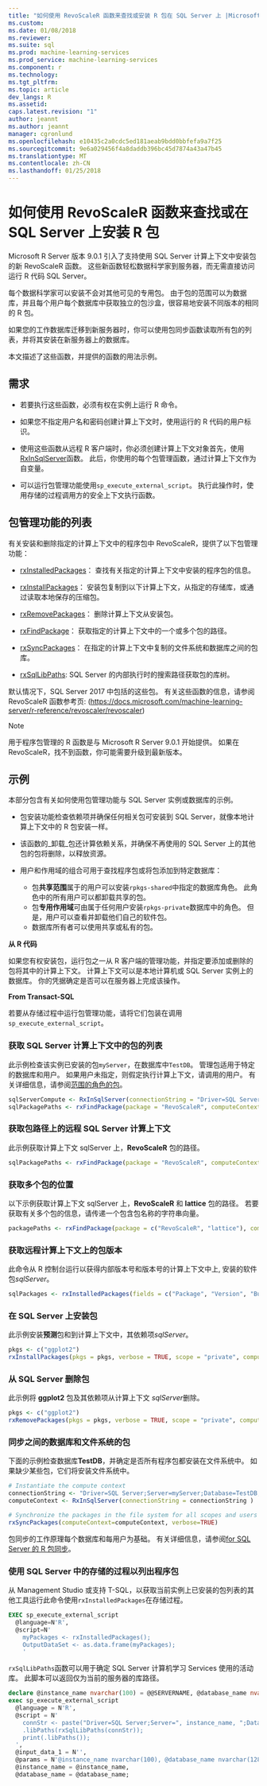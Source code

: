 ```yaml
---
title: "如何使用 RevoScaleR 函数来查找或安装 R 包在 SQL Server 上 |Microsoft 文档"
ms.custom: 
ms.date: 01/08/2018
ms.reviewer: 
ms.suite: sql
ms.prod: machine-learning-services
ms.prod_service: machine-learning-services
ms.component: r
ms.technology: 
ms.tgt_pltfrm: 
ms.topic: article
dev_langs: R
ms.assetid: 
caps.latest.revision: "1"
author: jeannt
ms.author: jeannt
manager: cgronlund
ms.openlocfilehash: e10435c2a0cdc5ed181aeab9bdd0bbfefa9a7f25
ms.sourcegitcommit: 9e6a029456f4a8daddb396bc45d7874a43a47b45
ms.translationtype: MT
ms.contentlocale: zh-CN
ms.lasthandoff: 01/25/2018
---
```

# <a name="how-to-use-revoscaler-functions-to-find-or-install-r-packages-on-sql-server"></a>如何使用 RevoScaleR 函数来查找或在 SQL Server 上安装 R 包

Microsoft R Server 版本 9.0.1 引入了支持使用 SQL Server 计算上下文中安装包的新 RevoScaleR 函数。 这些新函数轻松数据科学家到服务器，而无需直接访问运行 R 代码 SQL Server。

每个数据科学家可以安装不会对其他可见的专用包。 由于包的范围可以为数据库，并且每个用户每个数据库中获取独立的包沙盒，很容易地安装不同版本的相同的 R 包。

如果您的工作数据库迁移到新服务器时，你可以使用包同步函数读取所有包的列表，并将其安装在新服务器上的数据库。

本文描述了这些函数，并提供的函数的用法示例。

## <a name="requirements"></a>需求

+ 若要执行这些函数，必须有权在实例上运行 R 命令。

+ 如果您不指定用户名和密码创建计算上下文时，使用运行的 R 代码的用户标识。

+ 使用这些函数从远程 R 客户端时，你必须创建计算上下文对象首先，使用[RxInSqlServer](https://docs.microsoft.com/machine-learning-server/r-reference/revoscaler/rxinsqlserver)函数。 此后，你使用的每个包管理函数，通过计算上下文作为自变量。

+ 可以运行包管理功能使用`sp_execute_external_script`。 执行此操作时，使用存储的过程调用方的安全上下文执行函数。

## <a name="list-of-package-management-functions"></a>包管理功能的列表

有关安装和删除指定的计算上下文中的程序包中 RevoScaleR，提供了以下包管理功能：

+ [rxInstalledPackages](https://docs.microsoft.com/machine-learning-server/r-reference/revoscaler/rxinstalledpackages)： 查找有关指定的计算上下文中安装的程序包的信息。

+ [rxInstallPackages](https://docs.microsoft.com/machine-learning-server/r-reference/revoscaler/rxinstallpackages)： 安装包复制到以下计算上下文，从指定的存储库，或通过读取本地保存的压缩包。

+ [rxRemovePackages](https://docs.microsoft.com/machine-learning-server/r-reference/revoscaler/rxremovepackages)： 删除计算上下文从安装包。

+ [rxFindPackage](https://docs.microsoft.com/machine-learning-server/r-reference/revoscaler/rxfindpackage)： 获取指定的计算上下文中的一个或多个包的路径。

+ [rxSyncPackages](https://docs.microsoft.com/machine-learning-server/r-reference/revoscaler/rxsyncpackages)： 在指定的计算上下文中复制的文件系统和数据库之间的包库。

+ [rxSqlLibPaths](https://docs.microsoft.com/machine-learning-server/r-reference/revoscaler/rxsqllibpaths): SQL Server 的内部执行时的搜索路径获取包的库树。

默认情况下，SQL Server 2017 中包括的这些包。 有关这些函数的信息，请参阅 RevoScaleR 函数参考页: (https://docs.microsoft.com/machine-learning-server/r-reference/revoscaler/revoscaler)

> [!NOTE]
> 用于程序包管理的 R 函数是与 Microsoft R Server 9.0.1 开始提供。 如果在 RevoScaleR，找不到函数，你可能需要升级到最新版本。 

## <a name="examples"></a>示例

本部分包含有关如何使用包管理功能与 SQL Server 实例或数据库的示例。 

+ 包安装功能检查依赖项并确保任何相关包可安装到 SQL Server，就像本地计算上下文中的 R 包安装一样。

+ 该函数的_卸载_包还计算依赖关系，并确保不再使用的 SQL Server 上的其他包的包将删除，以释放资源。

+ 用户和作用域的组合可用于查找程序包或将包添加到特定数据库：

    + 包**共享范围**属于的用户可以安装`rpkgs-shared`中指定的数据库角色。 此角色中的所有用户可以都卸载共享的包。
    + 包**专用作用域**可由属于任何用户安装`rpkgs-private`数据库中的角色。 但是，用户可以查看并卸载他们自己的软件包。
    + 数据库所有者可以使用共享或私有的包。

**从 R 代码**

如果您有权安装包，运行包之一从 R 客户端的管理功能，并指定要添加或删除的包将其中的计算上下文。  计算上下文可以是本地计算机或 SQL Server 实例上的数据库。 你的凭据确定是否可以在服务器上完成该操作。

**From Transact-SQL**

若要从存储过程中运行包管理功能，请将它们包装在调用`sp_execute_external_script`。

### <a name="get-list-of-packages-in-a-sql-server-compute-context"></a>获取 SQL Server 计算上下文中的包的列表

此示例检查该实例已安装的包`myServer`，在数据库中`TestDB`。 管理包适用于特定的数据库和用户。 如果用户未指定，则假定执行计算上下文，请调用的用户。 有关详细信息，请参阅[范围的角色的包](#bkmk_scope)。

```R
sqlServerCompute <- RxInSqlServer(connectionString = "Driver=SQL Server;Server=myServer;Database=TestDB;Uid=myID;Pwd=myPwd;");
sqlPackagePaths <- rxFindPackage(package = "RevoScaleR", computeContext = sqlServerCompute);
```

### <a name="get-package-path-on-a-remote-sql-server-compute-context"></a>获取包路径上的远程 SQL Server 计算上下文

此示例获取计算上下文 sqlServer 上，**RevoScaleR** 包的路径。

  ```R
  sqlPackagePaths <- rxFindPackage(package = "RevoScaleR", computeContext = sqlServerL)
  ```

### <a name="get-locations-for-multiple-packages"></a>获取多个包的位置

以下示例获取计算上下文 sqlServer 上，**RevoScaleR** 和 **lattice** 包的路径。 若要获取有关多个包的信息，请传递一个包含包名称的字符串向量。

  ```R
  packagePaths <- rxFindPackage(package = c("RevoScaleR", "lattice"), computeContext = sqlServer)
  ```


### <a name="get-package-versions-on-a-remote-compute-context"></a>获取远程计算上下文上的包版本

此命令从 R 控制台运行以获得内部版本号和版本号的计算上下文中上, 安装的软件包*sqlServer*。

  ```R
  sqlPackages <- rxInstalledPackages(fields = c("Package", "Version", "Built"), computeContext = sqlServer)
```

### <a name="install-a-package-on-sql-server"></a>在 SQL Server 上安装包

此示例安装**预测**包和到计算上下文中，其依赖项*sqlServer*。

  ```R
  pkgs <- c("ggplot2")
  rxInstallPackages(pkgs = pkgs, verbose = TRUE, scope = "private", computeContext = sqlServer)
  ```

### <a name="remove-a-package-from-sql-server"></a>从 SQL Server 删除包

此示例将 **ggplot2** 包及其依赖项从计算上下文 *sqlServer*删除。

  ```R
  pkgs <- c("ggplot2")
  rxRemovePackages(pkgs = pkgs, verbose = TRUE, scope = "private", computeContext = sqlServer)
  ```

### <a name="synchronize-packages-between-database-and-file-system"></a>同步之间的数据库和文件系统的包

下面的示例检查数据库**TestDB**，并确定是否所有程序包都安装在文件系统中。 如果缺少某些包，它们将安装文件系统中。

```R
# Instantiate the compute context
connectionString <- "Driver=SQL Server;Server=myServer;Database=TestDB;Trusted_Connection=True;"
computeContext <- RxInSqlServer(connectionString = connectionString )

# Synchronize the packages in the file system for all scopes and users
rxSyncPackages(computeContext=computeContext, verbose=TRUE)
```

包同步的工作原理每个数据库和每用户为基础。 有关详细信息，请参阅[for SQL Server 的 R 包同步](../r/package-install-uninstall-and-sync.md)。

### <a name="use-a-stored-procedure-to-list-packages-in-sql-server"></a>使用 SQL Server 中的存储的过程以列出程序包

从 Management Studio 或支持 T-SQL，以获取当前实例上已安装的包列表的其他工具运行此命令使用`rxInstalledPackages`在存储过程。

```SQL
EXEC sp_execute_external_script 
  @language=N'R', 
  @script=N'
    myPackages <- rxInstalledPackages();
    OutputDataSet <- as.data.frame(myPackages);
    '
```

`rxSqlLibPaths`函数可以用于确定 SQL Server 计算机学习 Services 使用的活动库。 此脚本可以返回仅为当前的服务器的库路径。 

```SQL
declare @instance_name nvarchar(100) = @@SERVERNAME, @database_name nvarchar(128) = db_name();
exec sp_execute_external_script 
  @language = N'R',
  @script = N'
    connStr <- paste("Driver=SQL Server;Server=", instance_name, ";Database=", database_name, ";Trusted_Connection=true;", sep="");
    .libPaths(rxSqlLibPaths(connStr));
    print(.libPaths());
  ', 
  @input_data_1 = N'', 
  @params = N'@instance_name nvarchar(100), @database_name nvarchar(128)',
  @instance_name = @instance_name, 
  @database_name = @database_name;
```
